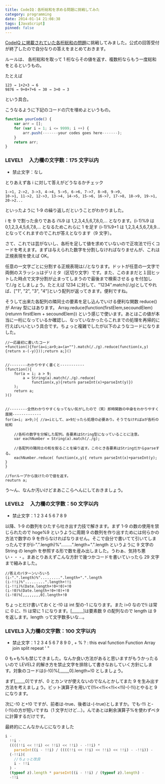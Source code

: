 ```yaml
---
title: CodeIQ：各桁総和を求める問題に挑戦してみた
category: programming
date: 2014-01-14 21:08:38
tags: [JavaScript]
pinned: false
---
```


[CodeIQ に掲載されていた各桁総和の問題](https://codeiq.jp/ace/yanai_masakazu/q656)に挑戦してみました。公式の回答受付が終了したので自分なりの答えをまとめておきます。

ルールは、 各桁総和を取って 1 桁ならその値を返す、複数桁ならもう一度総和をとるというもの。

たとえば

```
123 → 1+2+3 → 6
9876 → 9+8+7+6 → 30 → 3+0 → 3
```

という具合。

こうなるように下記のコードの穴を埋めよというもの。

```js
function yourCode() {
    var arr = [];
    for (var i = 1; i <= 9999; i ++) {
        arr.push(-------your codes goes here-------);
    }
    return arr;
}
```

### LEVEL1 　入力欄の文字数：175 文字以内

- 禁止文字：なし

とりあえず各 i に対して答えがどうなるかチェック

```
1->1, 2->2, 3->3, 4->4, 5->5, 6->6, 7->7, 8->8, 9->9,
10->1, 11->2, 12->3, 13->4, 14->5, 15->6, 16->7, 17->8, 18->9, 19->1, 20->2...
```

といったように 1-9 の繰り返しだということがわかりました。

i を 9 で割った余りである i%9 は 1,2,3,4,5,6,7,8,0,... となります。(i-1)%9 は 0,1,2,3,4,5,6,7,8,... となるためこれらに 1 を足す (i-1)%9+1 は
1,2,3,4,5,6,7,8,9... となってくれますのでこれが答えとなります（9 文字）。

さて、これでは芸がないし、各桁を足して値を求めていないので正攻法で行くコードを考えます。まずは与えられた数字を分割しなければなりませんが、これは正規表現を使えば OK。

任意の一文字ごとに分割する正規表現は/./となります。ドットが任意の一文字で両側のスラッシュはデリミタ（区切り文字）です。また、このままだと１回ヒットした時点で文字分割が止まってしまうので最後まで検索させる g を付加して/./g としましょう。たとえば 1234 に対して、"1234".match(/./g)としてやれば、["1", "2", "3", "4"]という配列が返ってきます。便利ですね。

そうして出来た各配列の隣同士の要素を足し込んでいける便利な関数 reduce() が Array 型にはあります。
Array.reduce(function(firstElem,secoundElem){retunrn firstElem + secoundElem}) という感じで使います。あとはこの値が本当に一桁になっているか確認し、なっていなかったらこれまでの処理を再帰的に行えばいいという具合です。ちょっと複雑でしたが以下のようなコードになりました。

```
//一応最初に書いたコード
+function(){for(a=i;a>9;a=(a+"").match(/./g).reduce(function(x,y){return x-(-y)}));return a;}()


//--------わかりやすく書くと-----------
(function(){
    for(a = i; a > 9;
        a = String(a).match(/./g).reduce(
            function(x,y){return parseInt(x)+parseInt(y)})
    );
    return a;
)()


//--------全然わかりやすくなってない気がしたので（笑）即時関数の中身をわかりやすく展開-------------
for(a=i; a>9;){ //a=iとして、a>9だったら処理の必要あり。そうでなければaが各桁の総和

    //各桁の数字を分解した配列。各要素はString型になっていることに注意。
    var eachNumber = String(a).match(/./g);

    //各配列の隣同士の和を取ることを繰り返す。このとき各要素はStringだからparseする。
    eachNumber.reduce( function(x,y){ return parseInt(x)+parseInt(y); }
}

//forループから抜けたので値を返す。
reuturn a;
```

う～ん、なんか汚いけどまあここらへんにしておきましょう。

### LEVEL2 　入力欄の文字数：50 文字以内

- 禁止文字：1 2 3 4 5 6 7 8 9

以降、1-9 の数列をひたすら吐き出す力技で解きます。まず 1-9 の数の使用を禁じられたので hoge%9 というように周期 9 の数列を作り出すためには何らかの方法で数字の 9 を作らなければなりません。そこで自分で書いてて引いてしまったんですが(i-".".length)%".........".length+".".length というように 9 文字の String の length を参照する形で数を産み出しました。うわぁ、気持ち悪い・・・。まあとりあえずこんな方針で幾つかコードを書いていったら 29 文字まで縮みました。

```
//答えのパターンいろいろ
(i-".".length)%".........".length+".".length
(i-!!i)%".........".length+!!i
(i-!!i)%(Date.length+!0+!0)+!0
(i-!0)%(Date.length+!0+!0)+!0
(i-!0)%[,,,,,,,,0].length+!0
```

ちょっとだけ書いておくと-!0 は int 型の-1 になります。また i>0 なので!i は常に 0 に、!!i は常に 1 になります。[,,,,,,,,,]は要素数 9 の配列なので length は 9 を返します。length って文字数多いな...。

### LEVEL3 入力欄の文字数：100 文字以内

- 禁止文字：1 2 3 4 5 6 7 8 9 0 , + % ? : this eval function Function Array join split repeat ' "

0 も+も%も禁じてきました。なんか良い方法があると思いますがもうかったるいので LEVEL2 的解き方を禁止文字を排除して書きなおしていく方針にします。対象のコードは(i-!0)%[,,,,,,,,0].length+!0 としましょう。

まず[,,,,,,,,0]ですが、0 とカンマが使えないのでなんとかしてまた 9 を生み出す方法を考えましょう。ビット演算子を用いて(!!i<<!!i<<!!i<<!!i)-(-!!i)とやると 9 になります。

次に-!0 と+!0 ですが、前者は-true、後者は-(-true)としますか。でも-!!i と-(-!!i)の方が短いですね（1 文字だけど...）。んであとは剰余演算子%を使わずベタに計算するだけです。

最終的にこんなかんじになりました

```js
i -
  !!i -
  ((((!!i << !!i) << !!i) << !!i) - -!!i) *
    parseInt((i - !!i) / ((((!!i << !!i) << !!i) << !!i) - -!!i)) -
  (-!!i)(
    //ちょっと改良
    i - !!i
  ) -
  (typeof z).length * parseInt((i - !!i) / (typeof z).length) -
  -!!i
```
